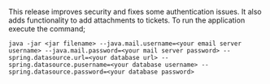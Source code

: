 This release improves security and fixes some authentication issues. It also adds functionality to add attachments to tickets.
To run the application execute the command;

`java -jar <jar filename> --java.mail.username=<your email server username> --java.mail.password=<your mail server password> --spring.datasource.url=<your database url> --spring.datasource.pusername=<your database username> --spring.datasource.password=<your database password>`
